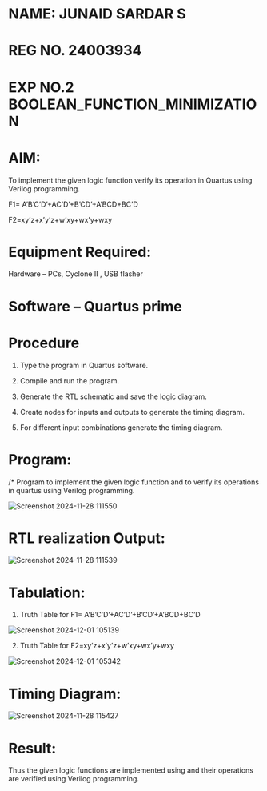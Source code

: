 # NAME: JUNAID SARDAR S
# REG NO. 24003934
# EXP NO.2 BOOLEAN_FUNCTION_MINIMIZATION

# AIM:

To implement the given logic function verify its operation in Quartus using Verilog programming.

F1= A’B’C’D’+AC’D’+B’CD’+A’BCD+BC’D 

F2=xy’z+x’y’z+w’xy+wx’y+wxy

# Equipment Required:

Hardware – PCs, Cyclone II , USB flasher

# Software – Quartus prime

# Procedure

1.	Type the program in Quartus software.

2.	Compile and run the program.

3.	Generate the RTL schematic and save the logic diagram.

4.	Create nodes for inputs and outputs to generate the timing diagram.

5.	For different input combinations generate the timing diagram.


# Program:

/* Program to implement the given logic function and to verify its operations in quartus using Verilog programming. 


![Screenshot 2024-11-28 111550](https://github.com/user-attachments/assets/d011eff5-c807-4d67-8d98-ef88f2966140)


# RTL realization Output:


![Screenshot 2024-11-28 111539](https://github.com/user-attachments/assets/4dedde4d-8fe2-44cc-bc04-98e65e8d32af)


# Tabulation:
1. Truth Table for F1= A’B’C’D’+AC’D’+B’CD’+A’BCD+BC’D


![Screenshot 2024-12-01 105139](https://github.com/user-attachments/assets/3cd5d373-6e84-4ee3-ad52-116b6cffc269)


2. Truth Table for F2=xy’z+x’y’z+w’xy+wx’y+wxy


![Screenshot 2024-12-01 105342](https://github.com/user-attachments/assets/722d1d26-3c77-46f1-af76-1f85cee2eb6c)


# Timing Diagram:


![Screenshot 2024-11-28 115427](https://github.com/user-attachments/assets/849390c7-f004-4084-9e22-70ce8aaf622a)


# Result:

Thus the given logic functions are implemented using and their operations are verified using Verilog programming.

